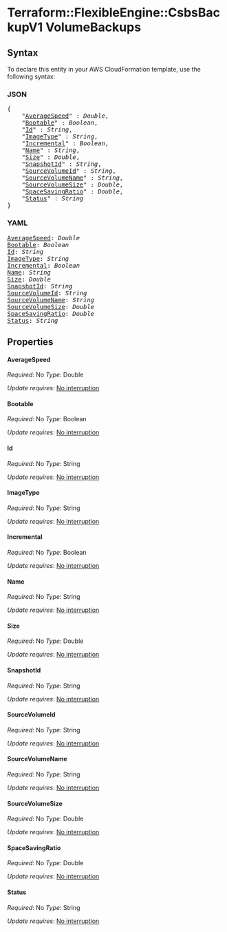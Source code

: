 # Terraform::FlexibleEngine::CsbsBackupV1 VolumeBackups

## Syntax

To declare this entity in your AWS CloudFormation template, use the following syntax:

### JSON

<pre>
{
    "<a href="#averagespeed" title="AverageSpeed">AverageSpeed</a>" : <i>Double</i>,
    "<a href="#bootable" title="Bootable">Bootable</a>" : <i>Boolean</i>,
    "<a href="#id" title="Id">Id</a>" : <i>String</i>,
    "<a href="#imagetype" title="ImageType">ImageType</a>" : <i>String</i>,
    "<a href="#incremental" title="Incremental">Incremental</a>" : <i>Boolean</i>,
    "<a href="#name" title="Name">Name</a>" : <i>String</i>,
    "<a href="#size" title="Size">Size</a>" : <i>Double</i>,
    "<a href="#snapshotid" title="SnapshotId">SnapshotId</a>" : <i>String</i>,
    "<a href="#sourcevolumeid" title="SourceVolumeId">SourceVolumeId</a>" : <i>String</i>,
    "<a href="#sourcevolumename" title="SourceVolumeName">SourceVolumeName</a>" : <i>String</i>,
    "<a href="#sourcevolumesize" title="SourceVolumeSize">SourceVolumeSize</a>" : <i>Double</i>,
    "<a href="#spacesavingratio" title="SpaceSavingRatio">SpaceSavingRatio</a>" : <i>Double</i>,
    "<a href="#status" title="Status">Status</a>" : <i>String</i>
}
</pre>

### YAML

<pre>
<a href="#averagespeed" title="AverageSpeed">AverageSpeed</a>: <i>Double</i>
<a href="#bootable" title="Bootable">Bootable</a>: <i>Boolean</i>
<a href="#id" title="Id">Id</a>: <i>String</i>
<a href="#imagetype" title="ImageType">ImageType</a>: <i>String</i>
<a href="#incremental" title="Incremental">Incremental</a>: <i>Boolean</i>
<a href="#name" title="Name">Name</a>: <i>String</i>
<a href="#size" title="Size">Size</a>: <i>Double</i>
<a href="#snapshotid" title="SnapshotId">SnapshotId</a>: <i>String</i>
<a href="#sourcevolumeid" title="SourceVolumeId">SourceVolumeId</a>: <i>String</i>
<a href="#sourcevolumename" title="SourceVolumeName">SourceVolumeName</a>: <i>String</i>
<a href="#sourcevolumesize" title="SourceVolumeSize">SourceVolumeSize</a>: <i>Double</i>
<a href="#spacesavingratio" title="SpaceSavingRatio">SpaceSavingRatio</a>: <i>Double</i>
<a href="#status" title="Status">Status</a>: <i>String</i>
</pre>

## Properties

#### AverageSpeed

_Required_: No
_Type_: Double

_Update requires_: [No interruption](https://docs.aws.amazon.com/AWSCloudFormation/latest/UserGuide/using-cfn-updating-stacks-update-behaviors.html#update-no-interrupt)

#### Bootable

_Required_: No
_Type_: Boolean

_Update requires_: [No interruption](https://docs.aws.amazon.com/AWSCloudFormation/latest/UserGuide/using-cfn-updating-stacks-update-behaviors.html#update-no-interrupt)

#### Id

_Required_: No
_Type_: String

_Update requires_: [No interruption](https://docs.aws.amazon.com/AWSCloudFormation/latest/UserGuide/using-cfn-updating-stacks-update-behaviors.html#update-no-interrupt)

#### ImageType

_Required_: No
_Type_: String

_Update requires_: [No interruption](https://docs.aws.amazon.com/AWSCloudFormation/latest/UserGuide/using-cfn-updating-stacks-update-behaviors.html#update-no-interrupt)

#### Incremental

_Required_: No
_Type_: Boolean

_Update requires_: [No interruption](https://docs.aws.amazon.com/AWSCloudFormation/latest/UserGuide/using-cfn-updating-stacks-update-behaviors.html#update-no-interrupt)

#### Name

_Required_: No
_Type_: String

_Update requires_: [No interruption](https://docs.aws.amazon.com/AWSCloudFormation/latest/UserGuide/using-cfn-updating-stacks-update-behaviors.html#update-no-interrupt)

#### Size

_Required_: No
_Type_: Double

_Update requires_: [No interruption](https://docs.aws.amazon.com/AWSCloudFormation/latest/UserGuide/using-cfn-updating-stacks-update-behaviors.html#update-no-interrupt)

#### SnapshotId

_Required_: No
_Type_: String

_Update requires_: [No interruption](https://docs.aws.amazon.com/AWSCloudFormation/latest/UserGuide/using-cfn-updating-stacks-update-behaviors.html#update-no-interrupt)

#### SourceVolumeId

_Required_: No
_Type_: String

_Update requires_: [No interruption](https://docs.aws.amazon.com/AWSCloudFormation/latest/UserGuide/using-cfn-updating-stacks-update-behaviors.html#update-no-interrupt)

#### SourceVolumeName

_Required_: No
_Type_: String

_Update requires_: [No interruption](https://docs.aws.amazon.com/AWSCloudFormation/latest/UserGuide/using-cfn-updating-stacks-update-behaviors.html#update-no-interrupt)

#### SourceVolumeSize

_Required_: No
_Type_: Double

_Update requires_: [No interruption](https://docs.aws.amazon.com/AWSCloudFormation/latest/UserGuide/using-cfn-updating-stacks-update-behaviors.html#update-no-interrupt)

#### SpaceSavingRatio

_Required_: No
_Type_: Double

_Update requires_: [No interruption](https://docs.aws.amazon.com/AWSCloudFormation/latest/UserGuide/using-cfn-updating-stacks-update-behaviors.html#update-no-interrupt)

#### Status

_Required_: No
_Type_: String

_Update requires_: [No interruption](https://docs.aws.amazon.com/AWSCloudFormation/latest/UserGuide/using-cfn-updating-stacks-update-behaviors.html#update-no-interrupt)

